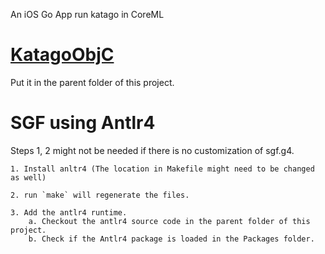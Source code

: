 An iOS Go App run katago in CoreML

# [KatagoObjC](https://github.com/hlstwizard/KatagoObjC)
Put it in the parent folder of this project.

# SGF using Antlr4

Steps 1, 2 might not be needed if there is no customization of sgf.g4.

	1. Install anltr4 (The location in Makefile might need to be changed as well)

	2. run `make` will regenerate the files.

	3. Add the antlr4 runtime.
		a. Checkout the antlr4 source code in the parent folder of this project.
		b. Check if the Antlr4 package is loaded in the Packages folder.

